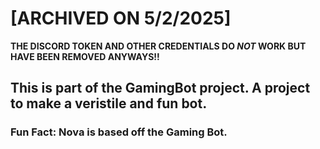 # [ARCHIVED ON 5/2/2025]
**THE DISCORD TOKEN AND OTHER CREDENTIALS DO _NOT_ WORK BUT HAVE BEEN REMOVED ANYWAYS!!**
## This is part of the GamingBot project. A project to make a veristile and fun bot.
### Fun Fact: Nova is based off the Gaming Bot.
